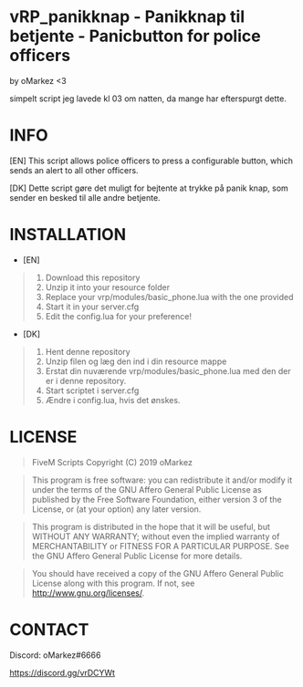 # vRP_panikknap - Panikknap til betjente - Panicbutton for police officers
by oMarkez <3

simpelt script jeg lavede kl 03 om natten, da mange har efterspurgt dette.

# INFO
[EN] This script allows police officers to press a configurable button, which sends an alert to all other officers.

[DK] Dette script gøre det muligt for bejtente at trykke på panik knap, som sender en besked til alle andre betjente.

# INSTALLATION
- [EN]
>1. Download this repository
>2. Unzip it into your resource folder
>3. Replace your vrp/modules/basic_phone.lua with the one provided
>3. Start it in your server.cfg
>4. Edit the config.lua for your preference!

- [DK] 
>1. Hent denne repository
>2. Unzip filen og læg den ind i din resource mappe
>3. Erstat din nuværende vrp/modules/basic_phone.lua med den der er i denne repository.
>4. Start scriptet i server.cfg
>5. Ændre i config.lua, hvis det ønskes.

# LICENSE

>FiveM Scripts
>Copyright (C) 2019 oMarkez

>This program is free software: you can redistribute it and/or modify
>it under the terms of the GNU Affero General Public License as published
>by the Free Software Foundation, either version 3 of the License, or
>(at your option) any later version.

>This program is distributed in the hope that it will be useful,
>but WITHOUT ANY WARRANTY; without even the implied warranty of
>MERCHANTABILITY or FITNESS FOR A PARTICULAR PURPOSE.  See the
>GNU Affero General Public License for more details.

>You should have received a copy of the GNU Affero General Public License
>along with this program.  If not, see <http://www.gnu.org/licenses/>.

# CONTACT
Discord: oMarkez#6666

https://discord.gg/vrDCYWt
